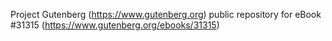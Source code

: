 Project Gutenberg (https://www.gutenberg.org) public repository for eBook #31315 (https://www.gutenberg.org/ebooks/31315)
